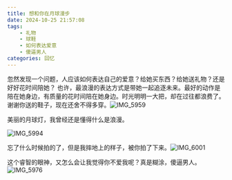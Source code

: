 ```yaml
---
title: 想和你在月球漫步
date: 2024-10-25 21:57:08
tags: 
    - 礼物
    - 球鞋
    - 如何表达爱意
    - 傻逼男人
categories: 回忆
---
```

忽然发现一个问题，人应该如何表达自己的爱意？给她买东西？给她送礼物？还是好好花时间陪她？
也许，最浪漫的表达方式是带她一起追逐未来。最好的动作是陪在她身边，有质量的花时间陪在她身边。时光明明一大把，却在过往都浪费了。
谢谢你送的鞋子，现在还舍不得多穿。![IMG_5959](https://gmoonlight.oss-cn-chengdu.aliyuncs.com/img/202410252203586.JPG)

美丽的月球灯，我曾经还是懂得什么是浪漫。

![IMG_5994](https://gmoonlight.oss-cn-chengdu.aliyuncs.com/img/202410252204511.JPG)

忘了什么时候拍的了，但是我摔地上的样子，被你拍了下来。![IMG_6001](https://gmoonlight.oss-cn-chengdu.aliyuncs.com/img/202410252205881.JPG)

这个睿智的眼神，又怎么会让我觉得你不爱我呢？真是糊涂，傻逼男人。![IMG_5976](https://gmoonlight.oss-cn-chengdu.aliyuncs.com/img/202410252207437.jpg)
